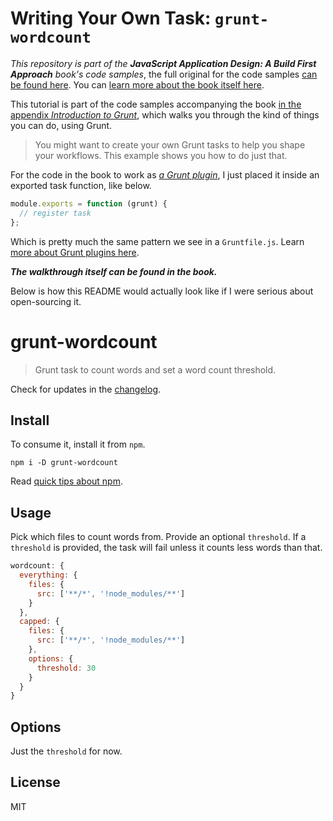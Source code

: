 # Writing Your Own Task: `grunt-wordcount`

_This repository is part of the **JavaScript Application Design: A Build First Approach** book's code samples_, the full original for the code samples [can be found here][1]. You can [learn more about the book itself here][2].

This tutorial is part of the code samples accompanying the book [in the appendix _Introduction to Grunt_][3], which walks you through the kind of things you can do, using Grunt.

> You might want to create your own Grunt tasks to help you shape your workflows. This example shows you how to do just that.

For the code in the book to work as [_a Grunt plugin_][5], I just placed it inside an exported task function, like below.

```js
module.exports = function (grunt) {
  // register task
};
```

Which is pretty much the same pattern we see in a `Gruntfile.js`. Learn [more about Grunt plugins here][5].

_**The walkthrough itself can be found in the book.**_

Below is how this README would actually look like if I were serious about open-sourcing it.

# grunt-wordcount

> Grunt task to count words and set a word count threshold.

Check for updates in the [changelog](CHANGELOG.md).

## Install

To consume it, install it from `npm`.

```shell
npm i -D grunt-wordcount
```

Read [quick tips about npm][4].

## Usage

Pick which files to count words from. Provide an optional `threshold`. If a `threshold` is provided, the task will fail unless it counts less words than that.

```js
wordcount: {
  everything: {
    files: {
      src: ['**/*', '!node_modules/**']
    }
  },
  capped: {
    files: {
      src: ['**/*', '!node_modules/**']
    },
    options: {
      threshold: 30
    }
  }
}
```

## Options

Just the `threshold` for now.

## License

MIT

  [1]: https://github.com/bevacqua/buildfirst
  [2]: http://bevacqua.io/buildfirst "JavaScript Application Design: A Build First Approach"
  [3]: https://github.com/bevacqua/buildfirst/tree/master/ch04
  [4]: http://blog.ponyfoo.com/2013/12/14/9-quick-tips-about-npm
  [5]: http://gruntjs.com/creating-plugins
